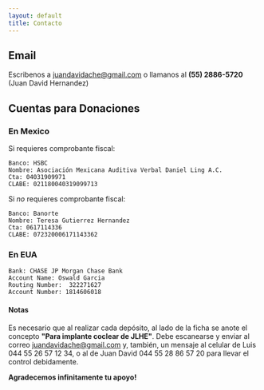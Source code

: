 ```yaml
---
layout: default
title: Contacto
---
```


## Email

Escribenos a <a
href='mailto:juandavidache@gmail.com'>juandavidache@gmail.com</a> o llamanos
al **(55) 2886-5720** (Juan David Hernandez)

## Cuentas para Donaciones

### En Mexico

Si requieres comprobante fiscal:

    Banco: HSBC
    Nombre: Asociación Mexicana Auditiva Verbal Daniel Ling A.C.
    Cta: 04031909971
    CLABE: 021180040319099713

Si *no* requieres comprobante fiscal:

    Banco: Banorte
    Nombre: Teresa Gutierrez Hernandez
    Cta: 0617114336
    CLABE: 072320006171143362

### En EUA

    Bank: CHASE JP Morgan Chase Bank
    Account Name: Oswald Garcia
    Routing Number:  322271627
    Account Number: 1814606018

#### Notas

Es necesario que al realizar cada depósito, al lado de la ficha se anote el
concepto **"Para implante coclear de JLHE"**. Debe escanearse y enviar al correo
juandavidache@gmail.com y, también, un mensaje al celular de Luis  044 55 26 57
12 34, o al de Juan David 044 55 28 86 57 20 para llevar el control debidamente.

**Agradecemos infinitamente tu apoyo!**

